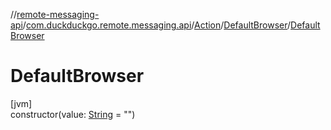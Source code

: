 //[remote-messaging-api](../../../../index.md)/[com.duckduckgo.remote.messaging.api](../../index.md)/[Action](../index.md)/[DefaultBrowser](index.md)/[DefaultBrowser](-default-browser.md)

# DefaultBrowser

[jvm]\
constructor(value: [String](https://kotlinlang.org/api/latest/jvm/stdlib/kotlin/-string/index.html) = &quot;&quot;)
